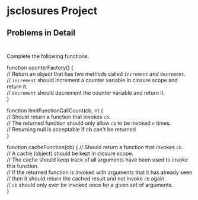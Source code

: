 # jsclosures Project<br>

## Problems in Detail<br><br>

Complete the following functions.

function counterFactory() { <br>
    // Return an object that has two methods called `increment` and `decrement`.<br>
    // `increment` should increment a counter variable in closure scope and return it.<br>
    // `decrement` should decrement the counter variable and return it.<br>
}<br>

function limitFunctionCallCount(cb, n) {<br>
    // Should return a function that invokes `cb`.<br>
    // The returned function should only allow `cb` to be invoked `n` times.<br>
    // Returning null is acceptable if cb can't be returned<br>
}

function cacheFunction(cb) {
    // Should return a function that invokes `cb`.<br>
    // A cache (object) should be kept in closure scope.<br>
    // The cache should keep track of all arguments have been used to invoke this function.<br>
    // If the returned function is invoked with arguments that it has already seen<br>
    // then it should return the cached result and not invoke `cb` again.<br>
    // `cb` should only ever be invoked once for a given set of arguments.<br>
}<br>
